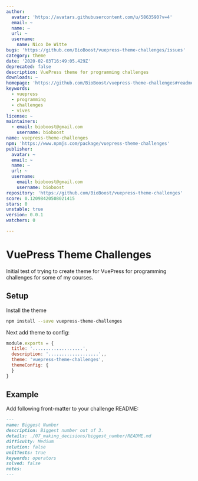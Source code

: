 ```yaml
---
author:
  avatar: 'https://avatars.githubusercontent.com/u/5863590?v=4'
  email: ~
  name: ~
  url: ~
  username:
    name: Nico De Witte
bugs: 'https://github.com/BioBoost/vuepress-theme-challenges/issues'
category: theme
date: '2020-02-03T16:49:05.429Z'
deprecated: false
description: VuePress theme for programming challenges
downloads: ~
homepage: 'https://github.com/BioBoost/vuepress-theme-challenges#readme'
keywords:
  - vuepress
  - programming
  - challenges
  - vives
license: ~
maintainers:
  - email: bioboost@gmail.com
    username: bioboost
name: vuepress-theme-challenges
npm: 'https://www.npmjs.com/package/vuepress-theme-challenges'
publisher:
  avatar: ~
  email: ~
  name: ~
  url: ~
  username:
    email: bioboost@gmail.com
    username: bioboost
repository: 'https://github.com/BioBoost/vuepress-theme-challenges'
score: 0.12098420508021415
stars: 0
unstable: true
version: 0.0.1
watchers: 0

---
```


# VuePress Theme Challenges

Initial test of trying to create theme for VuePress for programming challenges for some of my courses.

## Setup

Install the theme

```bash
npm install --save vuepress-theme-challenges
```

Next add theme to config:

```js
module.exports = {
  title: '...................',
  description: '...................',,
  theme: 'vuepress-theme-challenges',
  themeConfig: {
  }
}
```

## Example

Add following front-matter to your challenge README:

```md
---
name: Biggest Number
description: Biggest number out of 3.
details: ./07_making_decisions/biggest_number/README.md
difficulty: Medium
solution: false
unitTests: true
keywords: operators
solved: false
notes:
---
```

